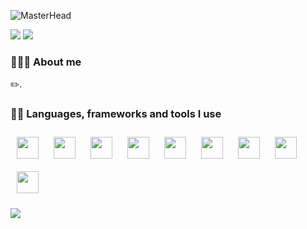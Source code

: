 ![MasterHead](https://user-images.githubusercontent.com/97012708/233769558-710dd1c2-75c1-4e35-bf96-7d125a4c25b2.gif)

<img src="https://user-images.githubusercontent.com/73097560/115834477-dbab4500-a447-11eb-908a-139a6edaec5c.gif">

<img src="https://readme-typing-svg.herokuapp.com/?font=Viga&color=FAFF00&size=27&vCenter=true&lines=Hey,+Aliens!;">

### 🧑🏼‍💻 About me
  <p>✏️.</p>
	
### 🤹‍♀️ Languages, frameworks and tools I use
  <p>
  <img width="35px" style="margin:10px;" src="https://cdn.jsdelivr.net/gh/devicons/devicon/icons/python/python-original.svg" />	  
  <img width="35px" style="margin:10px;" src="https://cdn.jsdelivr.net/gh/devicons/devicon@latest/icons/hadoop/hadoop-original.svg" />	  
  <img width="35px" style="margin:10px;" src="https://cdn.jsdelivr.net/gh/devicons/devicon@latest/icons/apachespark/apachespark-original.svg" />	  
  <img width="35px" style="margin:10px;" src="https://cdn.jsdelivr.net/gh/devicons/devicon@latest/icons/apachekafka/apachekafka-original.svg" />
  <img width="35px" style="margin:10px;" src="https://cdn.jsdelivr.net/gh/devicons/devicon/icons/postgresql/postgresql-original.svg" />
  <img width="35px" style="margin:10px;" src="https://cdn.jsdelivr.net/gh/devicons/devicon/icons/mongodb/mongodb-original.svg" />
  <img width="35px" style="margin:10px;" src="https://cdn.jsdelivr.net/gh/devicons/devicon/icons/git/git-original.svg" />
  <img width="35px" style="margin:10px;" src="https://cdn.jsdelivr.net/gh/devicons/devicon/icons/vscode/vscode-original.svg" />
  <img width="35px" style="margin:10px;" src="https://cdn.jsdelivr.net/gh/devicons/devicon/icons/linux/linux-original.svg" /> 
</p>

<img src="https://user-images.githubusercontent.com/73097560/115834477-dbab4500-a447-11eb-908a-139a6edaec5c.gif">  

      

<!--
**roniskywalker/roniskywalker** is a ✨ _special_ ✨ repository because its `README.md` (this file) appears on your GitHub profile.

<img src="https://user-images.githubusercontent.com/1303154/88677602-1635ba80-d120-11ea-84d8-d263ba5fc3c0.gif" width="28px" height="28px" alt="hi" align="left"> 
![GitHub Views](https://komarev.com/ghpvc/?username=roniskywalker)

Here are some ideas to get you started:

- 🔭 I’m currently working on ...
- 🌱 I’m currently learning ...
- 👯 I’m looking to collaborate on ...
- 🤔 I’m looking for help with ...
- 💬 Ask me about ...
- 📫 How to reach me: ...
- 😄 Pronouns: ...
- ⚡ Fun fact: ...
-->

